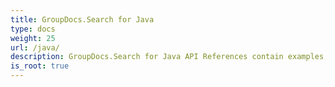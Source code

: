 ```yaml
---
title: GroupDocs.Search for Java
type: docs
weight: 25
url: /java/
description: GroupDocs.Search for Java API References contain examples, code snippets, and API documentation. It provides packages, classes, interfaces, and other API details.
is_root: true
---
```

